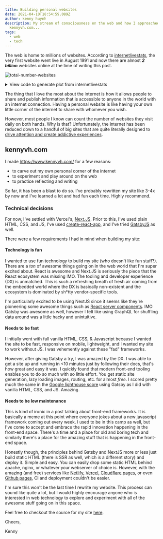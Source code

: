 ```yaml
---
title: Building personal websites
date: 2021-04-10T18:54:59.089Z
author: kenny huynh
description: My stream of consciousness on the web and how I approached building
  kennyvh.com...
tags:
  - web
  - tech
---
```

The web is home to millions of websites. According to [internetlivestats](https://www.internetlivestats.com/total-number-of-websites/), the very first website went live in August 1991 and now there are almost ***2 billion*** websites online at the time of writing this post.

![total-number-websites](/images/uploads/total-number-websites.png)

<details>
 <summary>View code to generate plot from internetlivestats</summary>
 <p>plot.py</p>
 <code>
# %% [markdown]
# this script reads the total number of websites from
# https://www.internetlivestats.com/total-number-of-websites/
# and plots it.
#
# to run it, you will need to install matplotlib, pandas, and lxml. using `pip`
# you can:
#
# ```
# pip install matplotlib pandas lxml
# ```
#
# %%
from datetime import datetime

import matplotlib as mpl
import matplotlib.pyplot as plt
import numpy as np
import pandas as pd
import seaborn as sns

# %%
# NOTE: lxml does not accept HTTPS
URL = "http://www.internetlivestats.com/total-number-of-websites/"
df = pd.read_html(URL)[0]

# %%
df["Year (June)"] = df["Year (June)"].str.extract(r"(\d{4})")
df["Websites"] = df["Websites"].str.extract(r"(\d*)")

df = df.dropna(axis=0, subset=["Year (June)", "Websites"])

df["Year (June)"] = pd.to_numeric(df["Year (June)"]).astype(int)
df["Websites"] = pd.to_numeric(df["Websites"]).astype(int)
df = df.sort_values("Year (June)").reset_index()

# %%
plt.style.use("dark_background")
loc = mpl.ticker.MultipleLocator(base=3.0)

ax = sns.barplot(x="Year (June)", y="Websites", data=df)

ax.set(ylabel="Number of websites", xlabel="Year")
ax.xaxis.set_major_locator(loc)
ax.get_yaxis().set_major_formatter(plt.matplotlib.ticker.StrMethodFormatter("{x:,.0f}"))
ax.yaxis.grid(color="gray", linestyle="dashed")
ax.set_axisbelow(True)

now = datetime.now().strftime("%Y/%m/%d")
plt.suptitle(f"Total number of websites by year ({now})", fontsize=16)
plt.tight_layout()
plt.savefig("total-number-of-websites.png")

# %%
 </code>
</details>

The thing that I love the most about the internet is how it allows people to share and publish information that is accessible to anyone in the world with an internet connection. Having a personal website is like having your own little corner of the internet to share with whomever you wish.

However, most people I know can count the number of websites they visit daily on both hands. Why is that? Unfortunately, the internet has been reduced down to a handful of big sites that are quite literally designed to [drive attention and create addictive experiences](https://blog.mozilla.org/internetcitizen/2018/07/27/attention-addiction/).

## kennyvh.com

I made <https://www.kennyvh.com/> for a few reasons:

- to carve out my own personal corner of the internet
- to experiment and play around on the web
- to practice reflecting and writing

So far, it has been a blast to do so. I've probably rewritten my site like 3-4x by now and I've learned a lot and had fun each time. Highly recommend.

### Technical decisions

For now, I've settled with Vercel's, [Next.JS](https://nextjs.org/). Prior to this, I've used plain HTML, CSS, and JS, I've used [create-react-app](https://reactjs.org/docs/create-a-new-react-app.html), and I've tried [GatsbyJS](https://www.gatsbyjs.com/) as well.

There were a few requirements I had in mind when building my site:

#### Technology is fun

I wanted to use fun technology to build my site (who doesn't like fun stuff?). There are a _ton_ of awesome things going on in the web world that I'm super excited about. React is awesome and Next.JS is seriously the piece that the React ecosystem was missing IMO. The tooling and developer experience (DX) is unmatched. This is such a refreshing breath of fresh air coming from the embedded world where the DX is basically non-existent and the ecosystem is dominated by sh*tty vendor-specific tools.

I'm particularly excited to be using NextJS since it seems like they're pioneering some awesome things such as [React server components](https://vercel.com/blog/everything-about-react-server-components). IMO Gatsby was awesome as well, however I felt like using GraphQL for shuffling data around was a little hacky and unintuitive.

#### Needs to be fast

I initially went with full vanilla HTML, CSS, & Javascript because I wanted the site to be fast, responsive on mobile, lightweight, and I wanted my site to work without JS. I was vehemently against these "fad" frameworks.

However, after giving Gatsby a try, I was amazed by the DX. I was able to get a site up and running in <10 minutes just by following their docs, that's how great and easy it was. I quickly found that modern front-end tooling enables you to do so much with so little effort. You get static site generation, lazy loading images, routing, etc. for almost _free_. I scored pretty much the same in the [Google lighthouse score](https://github.com/hkennyv/kennyvh.com/tree/gatsby-stop) using Gatsby as I did with vanilla HTML, CSS, and JS. Amazing.

#### Needs to be low maintenance

This is kind of ironic in a post talking about front-end frameworks. It is basically a meme at this point where everyone jokes about a new javascript framework coming out every week. I used to be in this camp as well, but I've come to accept and embrace the rapid innovation happening in the front-end space. There's a time and a place for old and boring tech and similarly there's a place for the amazing stuff that is happening in the front-end space.

Honestly though, the principles behind Gatsby and NextJS more or less just build static HTML (there is SSR as well, which is a different story) and deploy it. Simple and easy. You can easily drop some static HTML behind apache, nginx, or whatever your webserver of choice is. However, with the amazing (and free) services like [Netlify](https://www.netlify.com/), [Vercel](https://vercel.com/), [Cloudflare pages](https://pages.cloudflare.com/), or even [Github pages](https://pages.github.com/), CI and deployment couldn't be easier.

I'm sure this won't be the last time I rewrite my website. This process can sound like quite a lot, but I would highly encourage anyone who is interested in web technology to explore and experiment with all of the awesome stuff going on in this space.

Feel free to checkout the source for my site [here](https://github.com/hkennyv/kennyvh.com).

Cheers,

Kenny